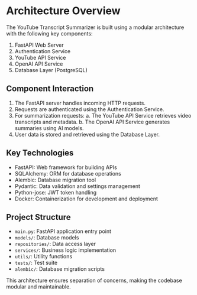 # Architecture Overview

The YouTube Transcript Summarizer is built using a modular architecture with the following key components:

1. FastAPI Web Server
2. Authentication Service
3. YouTube API Service
4. OpenAI API Service
5. Database Layer (PostgreSQL)

## Component Interaction

1. The FastAPI server handles incoming HTTP requests.
2. Requests are authenticated using the Authentication Service.
3. For summarization requests:
   a. The YouTube API Service retrieves video transcripts and metadata.
   b. The OpenAI API Service generates summaries using AI models.
4. User data is stored and retrieved using the Database Layer.

## Key Technologies

- FastAPI: Web framework for building APIs
- SQLAlchemy: ORM for database operations
- Alembic: Database migration tool
- Pydantic: Data validation and settings management
- Python-jose: JWT token handling
- Docker: Containerization for development and deployment

## Project Structure

- `main.py`: FastAPI application entry point
- `models/`: Database models
- `repositories/`: Data access layer
- `services/`: Business logic implementation
- `utils/`: Utility functions
- `tests/`: Test suite
- `alembic/`: Database migration scripts

This architecture ensures separation of concerns, making the codebase modular and maintainable.